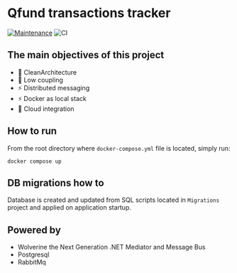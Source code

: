 # Qfund transactions tracker

[![Maintenance](https://img.shields.io/badge/Maintained%3F-yes-green.svg)](https://GitHub.com/Naereen/StrapDown.js/graphs/commit-activity)
![CI](https://github.com/dtarczynski/Qfund/actions/workflows/dotnet.yml/badge.svg)

## The main objectives of this project

- 🔭 CleanArchitecture
- 🤔 Low coupling
- ⚡ Distributed messaging
- ⚡ Docker as local stack
- 💬 Cloud integration

## How to run

From the root directory where `docker-compose.yml` file is located, simply run:

```
docker compose up
```
## DB migrations how to
Database is created and updated from SQL scripts located in `Migrations` project and applied on application startup.

## Powered by
- Wolverine the Next Generation .NET Mediator and Message Bus
- Postgresql
- RabbitMq
